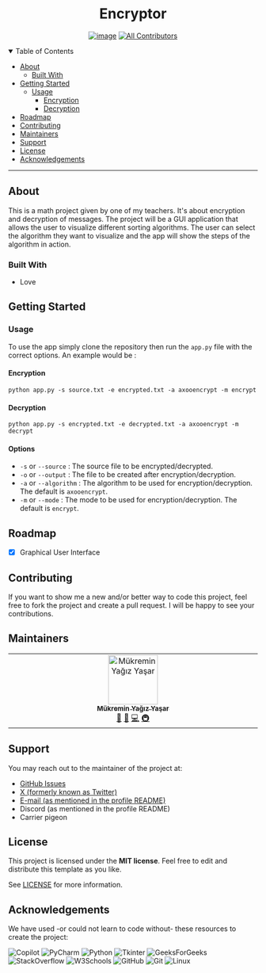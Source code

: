<div style="text-align:center ;">
<h1>Encryptor</h1>

[![image](https://img.shields.io/badge/MIT-green?style=for-the-badge)](LICENSE)
[![All Contributors](https://img.shields.io/github/all-contributors/axolotlagatsuma/encryptor?color=ee8449&style=flat-square)](#maintainers)
</div>


<details open="open">
<summary>Table of Contents</summary>

- [About](#about)
  - [Built With](#built-with)
- [Getting Started](#getting-started)
  - [Usage](#usage)
    - [Encryption](#encryption)
    - [Decryption](#decryption)
- [Roadmap](#roadmap)
- [Contributing](#contributing)
- [Maintainers](#maintainers)
- [Support](#support)
- [License](#license)
- [Acknowledgements](#acknowledgements)

</details>

---

## About

This is a math project given by one of my teachers. It's about encryption and decryption of messages. The project will be a GUI application that allows the user to visualize different sorting algorithms. The user can select the algorithm they want to visualize and the app will show the steps of the algorithm in action.

### Built With
- Love

## Getting Started
### Usage
To use the app simply clone the repository then run the `app.py` file with the correct options. An example would be :

#### Encryption
```
python app.py -s source.txt -e encrypted.txt -a axooencrypt -m encrypt
```
#### Decryption
```
python app.py -s encrypted.txt -e decrypted.txt -a axooencrypt -m decrypt
```
#### Options
- `-s` or `--source` : The source file to be encrypted/decrypted.
- `-o` or `--output` : The file to be created after encryption/decryption.
- `-a` or `--algorithm` : The algorithm to be used for encryption/decryption. The default is `axooencrypt`.
- `-m` or `--mode` : The mode to be used for encryption/decryption. The default is `encrypt`.
## Roadmap

- [x] Graphical User Interface

## Contributing
If you want to show me a new and/or better way to code this project, feel free to fork the project and create a pull request. I will be happy to see your contributions.

## Maintainers


<!-- ALL-CONTRIBUTORS-LIST:START - Do not remove or modify this section -->
<!-- prettier-ignore-start -->
<!-- markdownlint-disable -->
<table>
  <tbody>
    <tr>
      <td align="center" valign="top" width="14.28%"><a href="http://axolotlagatsuma.github.io"><img src="https://avatars.githubusercontent.com/u/154734794?v=4?s=100" width="100px;" alt="Mükremin Yağız Yaşar"/><br /><sub><b>Mükremin Yağız Yaşar</b></sub></a><br /><a href="#projectManagement-axolotlagatsuma" title="Project Management">📆</a> <a href="#maintenance-axolotlagatsuma" title="Maintenance">🚧</a> <a href="#code-axolotlagatsuma" title="Code">💻</a> <a href="#infra-axolotlagatsuma" title="Infrastructure (Hosting, Build-Tools, etc)">🚇</a></td>
    </tr>
  </tbody>
</table>

<!-- markdownlint-restore -->
<!-- prettier-ignore-end -->

<!-- ALL-CONTRIBUTORS-LIST:END -->

## Support
You may reach out to the maintainer of the project at:
- [GitHub Issues](https://github.com/axolotlagatsuma/visualizing-sorting-algorithms/issues)
- [X (formerly known as Twitter)](https://x.com/axolotlagatsuma)
- [E-mail (as mentioned in the profile README)](mailto:agatsuma@axolotldev.xyz)
- Discord (as mentioned in the profile README)
- Carrier pigeon

## License

This project is licensed under the **MIT license**. Feel free to edit and distribute this template as you like.

See [LICENSE](LICENSE) for more information.

## Acknowledgements
We have used -or could not learn to code without- these resources to create the project:

![Copilot](https://img.shields.io/badge/github%20copilot-000000?style=for-the-badge&logo=githubcopilot&logoColor=white)
![PyCharm](https://img.shields.io/badge/PyCharm-000000.svg?&style=for-the-badge&logo=PyCharm&logoColor=white)
![Python](https://img.shields.io/badge/Python-FFD43B?style=for-the-badge&logo=python&logoColor=blue)
![Tkinter](https://img.shields.io/badge/Tkinter-FFD43B?style=for-the-badge&logo=Python&logoColor=blue)
![GeeksForGeeks](https://img.shields.io/badge/GeeksforGeeks-gray?style=for-the-badge&logo=geeksforgeeks&logoColor=35914c)
![StackOverflow](https://img.shields.io/badge/StackOverflow-gray?style=for-the-badge&logo=stackoverflow&logoColor=orange)
![W3Schools](https://img.shields.io/badge/W3Schools-gray?style=for-the-badge&logo=w3schools&logoColor=4CAF50)
![GitHub](https://img.shields.io/badge/GitHub-181717?style=for-the-badge&logo=github&logoColor=white)
![Git](https://img.shields.io/badge/Git-F05032?style=for-the-badge&logo=git&logoColor=white)
![Linux](https://img.shields.io/badge/Linux-FCC624?style=for-the-badge&logo=linux&logoColor=black)